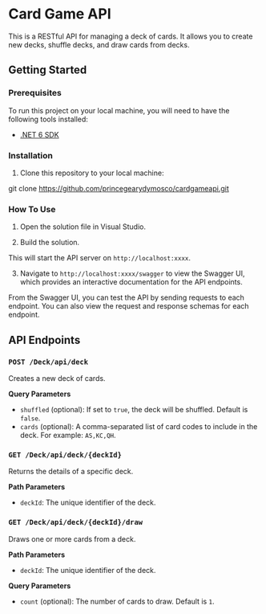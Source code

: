 # Card Game API

This is a RESTful API for managing a deck of cards. It allows you to create new decks, shuffle decks, and draw cards from decks.

## Getting Started

### Prerequisites

To run this project on your local machine, you will need to have the following tools installed:

- [.NET 6 SDK](https://dotnet.microsoft.com/download/dotnet/6.0)

### Installation

1. Clone this repository to your local machine:

git clone https://github.com/princegearydymosco/cardgameapi.git

### How To Use

1. Open the solution file in Visual Studio.

2. Build the solution.

This will start the API server on `http://localhost:xxxx`.

3. Navigate to `http://localhost:xxxx/swagger` to view the Swagger UI, which provides an interactive documentation for the API endpoints.

From the Swagger UI, you can test the API by sending requests to each endpoint. You can also view the request and response schemas for each endpoint.

## API Endpoints

### `POST /Deck/api/deck`

Creates a new deck of cards.

**Query Parameters**

- `shuffled` (optional): If set to `true`, the deck will be shuffled. Default is `false`.
- `cards` (optional): A comma-separated list of card codes to include in the deck. For example: `AS,KC,QH`.

### `GET /Deck/api/deck/{deckId}`

Returns the details of a specific deck.

**Path Parameters**

- `deckId`: The unique identifier of the deck.

### `GET /Deck/api/deck/{deckId}/draw`

Draws one or more cards from a deck.

**Path Parameters**

- `deckId`: The unique identifier of the deck.

**Query Parameters**

- `count` (optional): The number of cards to draw. Default is `1`.